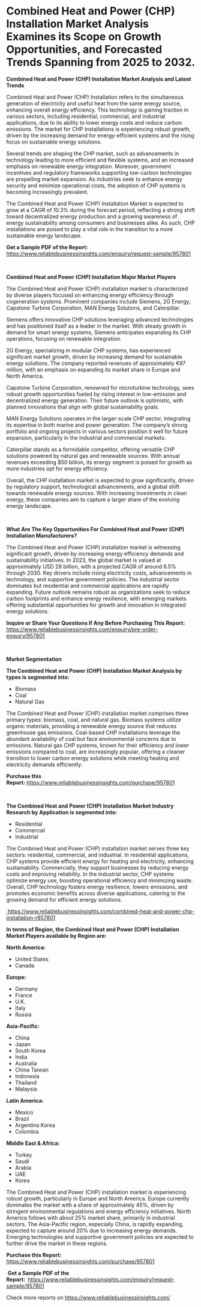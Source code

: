<p><h1>Combined Heat and Power (CHP) Installation Market Analysis Examines its Scope on Growth Opportunities, and Forecasted Trends Spanning from 2025 to 2032.</h1></p><p><strong>Combined Heat and Power (CHP) Installation Market Analysis and Latest Trends</strong></p>
<p><p>Combined Heat and Power (CHP) Installation refers to the simultaneous generation of electricity and useful heat from the same energy source, enhancing overall energy efficiency. This technology is gaining traction in various sectors, including residential, commercial, and industrial applications, due to its ability to lower energy costs and reduce carbon emissions. The market for CHP installations is experiencing robust growth, driven by the increasing demand for energy-efficient systems and the rising focus on sustainable energy solutions.</p><p>Several trends are shaping the CHP market, such as advancements in technology leading to more efficient and flexible systems, and an increased emphasis on renewable energy integration. Moreover, government incentives and regulatory frameworks supporting low-carbon technologies are propelling market expansion. As industries seek to enhance energy security and minimize operational costs, the adoption of CHP systems is becoming increasingly prevalent.</p><p>The Combined Heat and Power (CHP) Installation Market is expected to grow at a CAGR of 10.3% during the forecast period, reflecting a strong shift toward decentralized energy production and a growing awareness of energy sustainability among consumers and businesses alike. As such, CHP installations are poised to play a vital role in the transition to a more sustainable energy landscape.</p></p>
<p><strong>Get a Sample PDF of the Report:&nbsp;</strong> <a href="https://www.reliablebusinessinsights.com/enquiry/request-sample/957801?utm_campaign=2534&utm_medium=2&utm_source=Github&utm_content=ia&utm_term=21032025&utm_id=combined-heat-and-power-chp-installation">https://www.reliablebusinessinsights.com/enquiry/request-sample/957801</a></p>
<p>&nbsp;</p>
<p><strong>Combined Heat and Power (CHP) Installation Major Market Players</strong></p>
<p><p>The Combined Heat and Power (CHP) installation market is characterized by diverse players focused on enhancing energy efficiency through cogeneration systems. Prominent companies include Siemens, 2G Energy, Capstone Turbine Corporation, MAN Energy Solutions, and Caterpillar. </p><p>Siemens offers innovative CHP solutions leveraging advanced technologies and has positioned itself as a leader in the market. With steady growth in demand for smart energy systems, Siemens anticipates expanding its CHP operations, focusing on renewable integration.</p><p>2G Energy, specializing in modular CHP systems, has experienced significant market growth, driven by increasing demand for sustainable energy solutions. The company reported revenues of approximately €97 million, with an emphasis on expanding its market share in Europe and North America.</p><p>Capstone Turbine Corporation, renowned for microturbine technology, sees robust growth opportunities fueled by rising interest in low-emission and decentralized energy generation. Their future outlook is optimistic, with planned innovations that align with global sustainability goals.</p><p>MAN Energy Solutions operates in the larger-scale CHP sector, integrating its expertise in both marine and power generation. The company’s strong portfolio and ongoing projects in various sectors position it well for future expansion, particularly in the industrial and commercial markets.</p><p>Caterpillar stands as a formidable competitor, offering versatile CHP solutions powered by natural gas and renewable sources. With annual revenues exceeding $50 billion, its energy segment is poised for growth as more industries opt for energy efficiency.</p><p>Overall, the CHP installation market is expected to grow significantly, driven by regulatory support, technological advancements, and a global shift towards renewable energy sources. With increasing investments in clean energy, these companies aim to capture a larger share of the evolving energy landscape.</p></p>
<p>&nbsp;</p>
<p><strong>What Are The Key Opportunities For Combined Heat and Power (CHP) Installation Manufacturers?</strong></p>
<p><p>The Combined Heat and Power (CHP) installation market is witnessing significant growth, driven by increasing energy efficiency demands and sustainability initiatives. In 2023, the global market is valued at approximately USD 28 billion, with a projected CAGR of around 6.5% through 2030. Key drivers include rising electricity costs, advancements in technology, and supportive government policies. The industrial sector dominates but residential and commercial applications are rapidly expanding. Future outlook remains robust as organizations seek to reduce carbon footprints and enhance energy resilience, with emerging markets offering substantial opportunities for growth and innovation in integrated energy solutions.</p></p>
<p><strong>Inquire or Share Your Questions If Any Before Purchasing This Report:</strong> <a href="https://www.reliablebusinessinsights.com/enquiry/pre-order-enquiry/957801?utm_campaign=2534&utm_medium=2&utm_source=Github&utm_content=ia&utm_term=21032025&utm_id=combined-heat-and-power-chp-installation">https://www.reliablebusinessinsights.com/enquiry/pre-order-enquiry/957801</a></p>
<p>&nbsp;</p>
<p><strong>Market Segmentation</strong></p>
<p><strong>The Combined Heat and Power (CHP) Installation Market Analysis by types is segmented into:</strong></p>
<p><ul><li>Biomass</li><li>Coal</li><li>Natural Gas</li></ul></p>
<p><p>The Combined Heat and Power (CHP) installation market comprises three primary types: biomass, coal, and natural gas. Biomass systems utilize organic materials, providing a renewable energy source that reduces greenhouse gas emissions. Coal-based CHP installations leverage the abundant availability of coal but face environmental concerns due to emissions. Natural gas CHP systems, known for their efficiency and lower emissions compared to coal, are increasingly popular, offering a cleaner transition to lower carbon energy solutions while meeting heating and electricity demands efficiently.</p></p>
<p><strong>Purchase this Report:&nbsp;</strong><a href="https://www.reliablebusinessinsights.com/purchase/957801?utm_campaign=2534&utm_medium=2&utm_source=Github&utm_content=ia&utm_term=21032025&utm_id=combined-heat-and-power-chp-installation">https://www.reliablebusinessinsights.com/purchase/957801</a></p>
<p>&nbsp;</p>
<p><strong>The Combined Heat and Power (CHP) Installation Market Industry Research by Application is segmented into:</strong></p>
<p><ul><li>Residential</li><li>Commercial</li><li>Industrial</li></ul></p>
<p><p>The Combined Heat and Power (CHP) installation market serves three key sectors: residential, commercial, and industrial. In residential applications, CHP systems provide efficient energy for heating and electricity, enhancing sustainability. Commercially, they support businesses by reducing energy costs and improving reliability. In the industrial sector, CHP systems optimize energy use, boosting operational efficiency and minimizing waste. Overall, CHP technology fosters energy resilience, lowers emissions, and promotes economic benefits across diverse applications, catering to the growing demand for efficient energy solutions.</p></p>
<p><a href="https://www.reliablebusinessinsights.com/combined-heat-and-power-chp-installation-r957801?utm_campaign=2534&utm_medium=2&utm_source=Github&utm_content=ia&utm_term=21032025&utm_id=combined-heat-and-power-chp-installation">&nbsp;https://www.reliablebusinessinsights.com/combined-heat-and-power-chp-installation-r957801</a></p>
<p><strong>In terms of Region, the Combined Heat and Power (CHP) Installation Market Players available by Region are:</strong></p>
<p>
    <p> <strong> North America: </strong>
        <ul>
            <li>United States</li>
            <li>Canada</li>
        </ul>
        </p> 
    <p> <strong> Europe: </strong>
        <ul>
            <li>Germany</li>
            <li>France</li>
            <li>U.K.</li>
            <li>Italy</li>
            <li>Russia</li>
        </ul>
        </p> 
    <p> <strong> Asia-Pacific: </strong>
        <ul>
            <li>China</li>
            <li>Japan</li>
            <li>South Korea</li>
            <li>India</li>
            <li>Australia</li>
            <li>China Taiwan</li>
            <li>Indonesia</li>
            <li>Thailand</li>
            <li>Malaysia</li>
        </ul>
        </p> 
    <p> <strong> Latin America: </strong>
        <ul>
            <li>Mexico</li>
            <li>Brazil</li>
            <li>Argentina Korea</li>
            <li>Colombia</li>
        </ul>
        </p> 
    <p> <strong> Middle East & Africa: </strong>
        <ul>
            <li>Turkey</li>
            <li>Saudi</li>
            <li>Arabia</li>
            <li>UAE</li>
            <li>Korea</li>
        </ul>
    </p>
    </p>
<p><p>The Combined Heat and Power (CHP) installation market is experiencing robust growth, particularly in Europe and North America. Europe currently dominates the market with a share of approximately 45%, driven by stringent environmental regulations and energy efficiency initiatives. North America follows with about 25% market share, primarily in industrial sectors. The Asia-Pacific region, especially China, is rapidly expanding, expected to capture around 20% due to increasing energy demands. Emerging technologies and supportive government policies are expected to further drive the market in these regions.</p></p>
<p><strong>Purchase this Report: </strong><a href="https://www.reliablebusinessinsights.com/purchase/957801?utm_campaign=2534&utm_medium=2&utm_source=Github&utm_content=ia&utm_term=21032025&utm_id=combined-heat-and-power-chp-installation">https://www.reliablebusinessinsights.com/purchase/957801</a></p>
<p>&nbsp;<strong>Get a Sample PDF of the Report:&nbsp;&nbsp;</strong><a href="https://www.reliablebusinessinsights.com/enquiry/request-sample/957801?utm_campaign=2534&utm_medium=2&utm_source=Github&utm_content=ia&utm_term=21032025&utm_id=combined-heat-and-power-chp-installation">https://www.reliablebusinessinsights.com/enquiry/request-sample/957801</a></p>
<p><strong></strong></p>
<p>Check more reports on <a href="https://www.reliablebusinessinsights.com/?utm_campaign=2534&utm_medium=2&utm_source=Github&utm_content=ia&utm_term=21032025&utm_id=combined-heat-and-power-chp-installation">https://www.reliablebusinessinsights.com/</a></p>